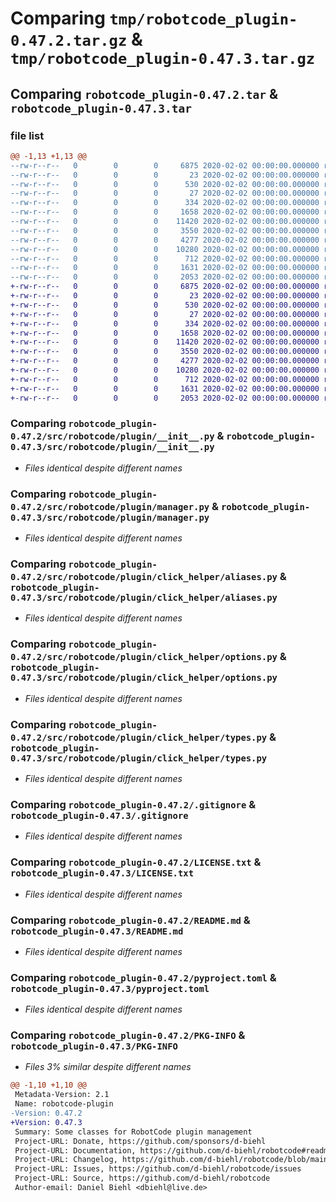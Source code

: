 # Comparing `tmp/robotcode_plugin-0.47.2.tar.gz` & `tmp/robotcode_plugin-0.47.3.tar.gz`

## Comparing `robotcode_plugin-0.47.2.tar` & `robotcode_plugin-0.47.3.tar`

### file list

```diff
@@ -1,13 +1,13 @@
--rw-r--r--   0        0        0     6875 2020-02-02 00:00:00.000000 robotcode_plugin-0.47.2/src/robotcode/plugin/__init__.py
--rw-r--r--   0        0        0       23 2020-02-02 00:00:00.000000 robotcode_plugin-0.47.2/src/robotcode/plugin/__version__.py
--rw-r--r--   0        0        0      530 2020-02-02 00:00:00.000000 robotcode_plugin-0.47.2/src/robotcode/plugin/manager.py
--rw-r--r--   0        0        0       27 2020-02-02 00:00:00.000000 robotcode_plugin-0.47.2/src/robotcode/plugin/py.typed
--rw-r--r--   0        0        0      334 2020-02-02 00:00:00.000000 robotcode_plugin-0.47.2/src/robotcode/plugin/specs.py
--rw-r--r--   0        0        0     1658 2020-02-02 00:00:00.000000 robotcode_plugin-0.47.2/src/robotcode/plugin/click_helper/aliases.py
--rw-r--r--   0        0        0    11420 2020-02-02 00:00:00.000000 robotcode_plugin-0.47.2/src/robotcode/plugin/click_helper/options.py
--rw-r--r--   0        0        0     3550 2020-02-02 00:00:00.000000 robotcode_plugin-0.47.2/src/robotcode/plugin/click_helper/types.py
--rw-r--r--   0        0        0     4277 2020-02-02 00:00:00.000000 robotcode_plugin-0.47.2/.gitignore
--rw-r--r--   0        0        0    10280 2020-02-02 00:00:00.000000 robotcode_plugin-0.47.2/LICENSE.txt
--rw-r--r--   0        0        0      712 2020-02-02 00:00:00.000000 robotcode_plugin-0.47.2/README.md
--rw-r--r--   0        0        0     1631 2020-02-02 00:00:00.000000 robotcode_plugin-0.47.2/pyproject.toml
--rw-r--r--   0        0        0     2053 2020-02-02 00:00:00.000000 robotcode_plugin-0.47.2/PKG-INFO
+-rw-r--r--   0        0        0     6875 2020-02-02 00:00:00.000000 robotcode_plugin-0.47.3/src/robotcode/plugin/__init__.py
+-rw-r--r--   0        0        0       23 2020-02-02 00:00:00.000000 robotcode_plugin-0.47.3/src/robotcode/plugin/__version__.py
+-rw-r--r--   0        0        0      530 2020-02-02 00:00:00.000000 robotcode_plugin-0.47.3/src/robotcode/plugin/manager.py
+-rw-r--r--   0        0        0       27 2020-02-02 00:00:00.000000 robotcode_plugin-0.47.3/src/robotcode/plugin/py.typed
+-rw-r--r--   0        0        0      334 2020-02-02 00:00:00.000000 robotcode_plugin-0.47.3/src/robotcode/plugin/specs.py
+-rw-r--r--   0        0        0     1658 2020-02-02 00:00:00.000000 robotcode_plugin-0.47.3/src/robotcode/plugin/click_helper/aliases.py
+-rw-r--r--   0        0        0    11420 2020-02-02 00:00:00.000000 robotcode_plugin-0.47.3/src/robotcode/plugin/click_helper/options.py
+-rw-r--r--   0        0        0     3550 2020-02-02 00:00:00.000000 robotcode_plugin-0.47.3/src/robotcode/plugin/click_helper/types.py
+-rw-r--r--   0        0        0     4277 2020-02-02 00:00:00.000000 robotcode_plugin-0.47.3/.gitignore
+-rw-r--r--   0        0        0    10280 2020-02-02 00:00:00.000000 robotcode_plugin-0.47.3/LICENSE.txt
+-rw-r--r--   0        0        0      712 2020-02-02 00:00:00.000000 robotcode_plugin-0.47.3/README.md
+-rw-r--r--   0        0        0     1631 2020-02-02 00:00:00.000000 robotcode_plugin-0.47.3/pyproject.toml
+-rw-r--r--   0        0        0     2053 2020-02-02 00:00:00.000000 robotcode_plugin-0.47.3/PKG-INFO
```

### Comparing `robotcode_plugin-0.47.2/src/robotcode/plugin/__init__.py` & `robotcode_plugin-0.47.3/src/robotcode/plugin/__init__.py`

 * *Files identical despite different names*

### Comparing `robotcode_plugin-0.47.2/src/robotcode/plugin/manager.py` & `robotcode_plugin-0.47.3/src/robotcode/plugin/manager.py`

 * *Files identical despite different names*

### Comparing `robotcode_plugin-0.47.2/src/robotcode/plugin/click_helper/aliases.py` & `robotcode_plugin-0.47.3/src/robotcode/plugin/click_helper/aliases.py`

 * *Files identical despite different names*

### Comparing `robotcode_plugin-0.47.2/src/robotcode/plugin/click_helper/options.py` & `robotcode_plugin-0.47.3/src/robotcode/plugin/click_helper/options.py`

 * *Files identical despite different names*

### Comparing `robotcode_plugin-0.47.2/src/robotcode/plugin/click_helper/types.py` & `robotcode_plugin-0.47.3/src/robotcode/plugin/click_helper/types.py`

 * *Files identical despite different names*

### Comparing `robotcode_plugin-0.47.2/.gitignore` & `robotcode_plugin-0.47.3/.gitignore`

 * *Files identical despite different names*

### Comparing `robotcode_plugin-0.47.2/LICENSE.txt` & `robotcode_plugin-0.47.3/LICENSE.txt`

 * *Files identical despite different names*

### Comparing `robotcode_plugin-0.47.2/README.md` & `robotcode_plugin-0.47.3/README.md`

 * *Files identical despite different names*

### Comparing `robotcode_plugin-0.47.2/pyproject.toml` & `robotcode_plugin-0.47.3/pyproject.toml`

 * *Files identical despite different names*

### Comparing `robotcode_plugin-0.47.2/PKG-INFO` & `robotcode_plugin-0.47.3/PKG-INFO`

 * *Files 3% similar despite different names*

```diff
@@ -1,10 +1,10 @@
 Metadata-Version: 2.1
 Name: robotcode-plugin
-Version: 0.47.2
+Version: 0.47.3
 Summary: Some classes for RobotCode plugin management
 Project-URL: Donate, https://github.com/sponsors/d-biehl
 Project-URL: Documentation, https://github.com/d-biehl/robotcode#readme
 Project-URL: Changelog, https://github.com/d-biehl/robotcode/blob/main/CHANGELOG.md
 Project-URL: Issues, https://github.com/d-biehl/robotcode/issues
 Project-URL: Source, https://github.com/d-biehl/robotcode
 Author-email: Daniel Biehl <dbiehl@live.de>
```

